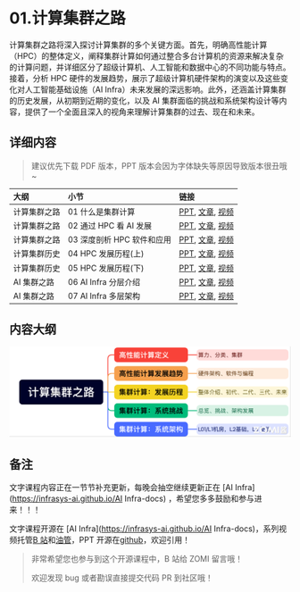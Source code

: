 <!--Copyright © ZOMI 适用于[License](https://github.com/Infrasys-AI/AIInfra)版权许可-->

# 01.计算集群之路

计算集群之路将深入探讨计算集群的多个关键方面。首先，明确高性能计算（HPC）的整体定义，阐释集群计算如何通过整合多台计算机的资源来解决复杂的计算问题，并详细区分了超级计算机、人工智能和数据中心的不同功能与特点。接着，分析 HPC 硬件的发展趋势，展示了超级计算机硬件架构的演变以及这些变化对人工智能基础设施（AI Infra）未来发展的深远影响。此外，还涵盖计算集群的历史发展，从初期到近期的变化，以及 AI 集群面临的挑战和系统架构设计等内容，提供了一个全面且深入的视角来理解计算集群的过去、现在和未来。

## 详细内容

> 建议优先下载 PDF 版本，PPT 版本会因为字体缺失等原因导致版本很丑哦~

| 大纲 | 小节 | 链接 |
|:--- |:---- |:-------------------- |
| 计算集群之路 | 01 什么是集群计算  | [PPT](./01Define.pdf), [文章](./01Define.md), [视频](https://www.bilibili.com/video/BV1s5KfzzEbo) |
| 计算集群之路 | 02 通过 HPC 看 AI 发展  | [PPT](./02TrendHard.pdf), [文章](./02TrendHard.md), [视频](https://www.bilibili.com/video/BV16A3wzEELU) |
| 计算集群之路 | 03 深度剖析 HPC 软件和应用 | [PPT](./03TrendSoft.pdf), [文章](./03TrendSoft.md), [视频](https://www.bilibili.com/video/BV1Sr3YzXEQa) |
| 计算集群历史 | 04 HPC 发展历程(上)  | [PPT](./04Develop1.pdf), [文章](./04Develop1.md), [视频](https://www.bilibili.com/video/BV1vugAzgEMK) |
| 计算集群历史 | 05 HPC 发展历程(下)  | [PPT](./05Develop2.pdf), [文章](./05Develop2.md), [视频](https://www.bilibili.com/video/BV14kgizdEmc) |
| AI 集群之路 | 06 AI Infra 分层介绍  | [PPT](./06Challenge.pdf), [文章](./06Challenge.md), [视频](https://www.bilibili.com/video/BV1C28dzWErf) |
| AI 集群之路 | 07 AI Infra 多层架构  | [PPT](./07Architecture.pdf), [文章](./07Architecture.md), [视频](https://www.bilibili.com/video/BV1KD8zz2EeP) |

## 内容大纲

![](./images/00outline.png)

## 备注

文字课程内容正在一节节补充更新，每晚会抽空继续更新正在 [AI Infra](https://infrasys-ai.github.io/AI Infra-docs) ，希望您多多鼓励和参与进来！！！

文字课程开源在 [AI Infra](https://infrasys-ai.github.io/AI Infra-docs)，系列视频托管[B 站](https://space.bilibili.com/517221395)和[油管](https://www.youtube.com/@ZOMI666/playlists)，PPT 开源在[github](https://github.com/Infrasys-AI/AIInfra)，欢迎引用！

> 非常希望您也参与到这个开源课程中，B 站给 ZOMI 留言哦！
>
> 欢迎发现 bug 或者勘误直接提交代码 PR 到社区哦！

